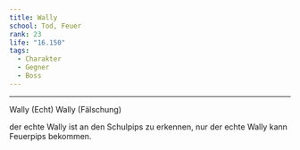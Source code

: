 ```yaml
---
title: Wally
school: Tod, Feuer
rank: 23
life: "16.150"
tags:
  - Charakter
  - Gegner
  - Boss
---
```

---
Wally (Echt)
Wally (Fälschung)


der echte Wally ist an den Schulpips zu erkennen, nur der echte Wally kann Feuerpips bekommen.

